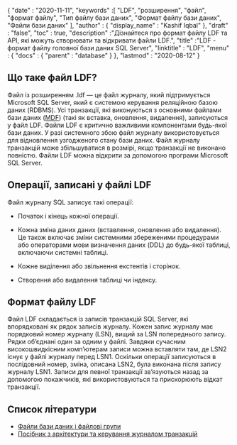 {
  "date" : "2020-11-11",
  "keywords" :[ "LDF", "розширення", "файл", "формат файлу", "Тип файлу бази даних", "Формат файлу бази даних", "Файли бази даних" ],
  "author" : {
    "display_name" : "Kashif Iqbal"
},
  "draft" : "false",
  "toc" : true,
  "description" :"Дізнайтеся про формат файлу LDF та API, які можуть створювати та відкривати файли LDF.",
  "title" :"LDF - формат файлу головної бази даних SQL Server",
  "linktitle" : "LDF",
  "menu" : {
    "docs" : {
      "parent" : "database"
}
},
  "lastmod" : "2020-08-12"
}

## Що таке файл LDF?

Файл із розширенням .ldf — це файл журналу, який підтримується Microsoft SQL Server, який є системою керування реляційною базою даних (RDBMS). Усі транзакції, які виконуються з основними файлами бази даних ([MDF](/uk/database/mdf/)) (такі як вставка, оновлення, видалення), записуються у файл LDF. Файли LDF є критично важливими компонентами будь-якої бази даних. У разі системного збою файл журналу використовується для відновлення узгодженого стану бази даних. Файл журналу транзакцій може збільшуватися в розмірі, якщо транзакції не виконано повністю. Файли LDF можна відкрити за допомогою програми Microsoft SQL Server.

## Операції, записані у файлі LDF

Файл журналу SQL записує такі операції:

* Початок і кінець кожної операції.

* Кожна зміна даних даних (вставлення, оновлення або видалення). Це також включає зміни системними збереженими процедурами або операторами мови визначення даних (DDL) до будь-якої таблиці, включаючи системні таблиці.

* Кожне виділення або звільнення екстентів і сторінок.

* Створення або видалення таблиці чи індексу.

## Формат файлу LDF

Файл LDF складається із записів транзакцій SQL Server, які впорядковані як рядок записів журналу. Кожен запис журналу має порядковий номер журналу (LSN), вищий за LSN попереднього запису. Рядки об’єднані один за одним у файлі. Завдяки сучасним високошвидкісним комп’ютерам записи можна вставляти там, де LSN2 існує у файлі журналу перед LSN1. Оскільки операції записуються в послідовний номер, зміна, описана LSN2, була виконана після запису журналу LSN1. Записи для певної транзакції зв’язуються назад за допомогою покажчиків, які використовуються та прискорюють відкат транзакції.
 

## Список літератури

* [Файли бази даних і файлові групи](https://learn.microsoft.com/en-us/sql/relational-databases/databases/database-files-and-filegroups?view=sql-server-ver15)
* [Посібник з архітектури та керування журналом транзакцій](https://learn.microsoft.com/en-us/sql/relational-databases/sql-server-transaction-log-architecture-and-management-guide?view=sql-server-ver15)


